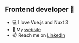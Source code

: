 ## Frontend developer 👋

- 💻 I love Vue.js and Nuxt 3 
- 💼 My [website](https://adamkillander.se/en)
- 📫 Reach me on [LinkedIn](https://www.linkedin.com/in/adam-killander-a91aa0103/)
